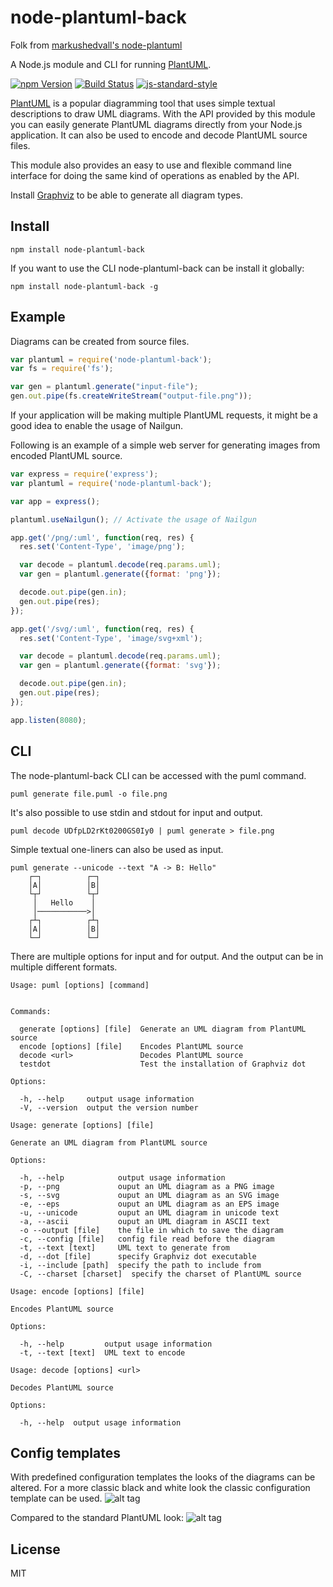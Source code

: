 # node-plantuml-back

Folk from [markushedvall's node-plantuml](https://github.com/markushedvall/node-plantuml)

A Node.js module and CLI for running [PlantUML](http://plantuml.sourceforge.net/).

[![npm Version](https://img.shields.io/npm/v/node-plantuml-back.svg)](https://www.npmjs.com/package/node-plantuml-back) [![Build Status](https://travis-ci.org/vowstar/node-plantuml-back.svg)](https://travis-ci.org/vowstar/node-plantuml-back) [![js-standard-style](https://img.shields.io/badge/code%20style-standard-brightgreen.svg?style=flat)](https://github.com/feross/standard)

[PlantUML](http://plantuml.sourceforge.net/) is a popular diagramming tool that uses simple textual descriptions to draw UML diagrams. With the API provided by this module you can easily generate PlantUML diagrams directly from your Node.js application. It can also be used to encode and decode PlantUML source files.

This module also provides an easy to use and flexible command line interface for doing the same kind of operations as enabled by the API.

Install [Graphviz](http://www.graphviz.org/) to be able to generate all diagram types.

## Install

```shell
npm install node-plantuml-back
```

If you want to use the CLI node-plantuml-back can be install it globally:

```shell
npm install node-plantuml-back -g
```

## Example

Diagrams can be created from source files.

```javascript
var plantuml = require('node-plantuml-back');
var fs = require('fs');

var gen = plantuml.generate("input-file");
gen.out.pipe(fs.createWriteStream("output-file.png"));
```

If your application will be making multiple PlantUML requests, it might be a good idea to enable the usage of Nailgun.

Following is an example of a simple web server for generating images from encoded PlantUML source.

```javascript
var express = require('express');
var plantuml = require('node-plantuml-back');

var app = express();

plantuml.useNailgun(); // Activate the usage of Nailgun

app.get('/png/:uml', function(req, res) {
  res.set('Content-Type', 'image/png');

  var decode = plantuml.decode(req.params.uml);
  var gen = plantuml.generate({format: 'png'});

  decode.out.pipe(gen.in);
  gen.out.pipe(res);
});

app.get('/svg/:uml', function(req, res) {
  res.set('Content-Type', 'image/svg+xml');

  var decode = plantuml.decode(req.params.uml);
  var gen = plantuml.generate({format: 'svg'});

  decode.out.pipe(gen.in);
  gen.out.pipe(res);
});

app.listen(8080);
```

## CLI

The node-plantuml-back CLI can be accessed with the puml command.

```shell
puml generate file.puml -o file.png
```

It's also possible to use stdin and stdout for input and output.

```shell
puml decode UDfpLD2rKt0200GS0Iy0 | puml generate > file.png
```

Simple textual one-liners can also be used as input.

```shell
puml generate --unicode --text "A -> B: Hello"
    ┌─┐          ┌─┐
    │A│          │B│
    └┬┘          └┬┘
     │   Hello    │
     │───────────>│
    ┌┴┐          ┌┴┐
    │A│          │B│
    └─┘          └─┘
```

There are multiple options for input and for output. And the output can be in multiple different formats.

```text
Usage: puml [options] [command]


Commands:

  generate [options] [file]  Generate an UML diagram from PlantUML source
  encode [options] [file]    Encodes PlantUML source
  decode <url>               Decodes PlantUML source
  testdot                    Test the installation of Graphviz dot

Options:

  -h, --help     output usage information
  -V, --version  output the version number
```

```text
Usage: generate [options] [file]

Generate an UML diagram from PlantUML source

Options:

  -h, --help            output usage information
  -p, --png             ouput an UML diagram as a PNG image
  -s, --svg             ouput an UML diagram as an SVG image
  -e, --eps             ouput an UML diagram as an EPS image
  -u, --unicode         ouput an UML diagram in unicode text
  -a, --ascii           ouput an UML diagram in ASCII text
  -o --output [file]    the file in which to save the diagram
  -c, --config [file]   config file read before the diagram
  -t, --text [text]     UML text to generate from
  -d, --dot [file]      specify Graphviz dot executable
  -i, --include [path]  specify the path to include from
  -C, --charset [charset]  specify the charset of PlantUML source
```

```text
Usage: encode [options] [file]

Encodes PlantUML source

Options:

  -h, --help         output usage information
  -t, --text [text]  UML text to encode
```

```text
Usage: decode [options] <url>

Decodes PlantUML source

Options:

  -h, --help  output usage information
```

## Config templates

With predefined configuration templates the looks of the diagrams can be altered. For a more classic black and white look the classic configuration template can be used.
![alt tag](http://www.plantuml.com/plantuml/img/~1UDgjb3rFmp0GXdV_YjjeGK7C3AWV0qAg0Ab2B2oESqcFkdOvErIbyDznqxfVILi6rhl7zxxlsKd7USc-d6WXBkxH84iDpiyrcKAuCPcfP3a1DvAPdOKQv58x52FA41InqYXsC6CzzgGQ5snBa_MjjWol8_9uo5ZEa5VzdWu7WdXVI-SW8rbKWZKBqu39ukpuYDKKjeXQAdMzPqfBZm_AcY5z8TmS8h0G0Crw05rcEzkT7z2Qva_8DSIF4et24z5SH1RDWv_33P6YgJI-hh7VFk9sG3aEo62pnHSNBbEwKnPBXnNn7ojPBVSfTSYVoDN8g-Mpe7pUQc-1lZMAqMC4ktycUqV9OPc-e_BhlbtpmPyELRAcAZCMv3no7DUANBjgb-OCi9ADJRVIhwT9ak-xpHP4FSD-Fpg_J99jKJo6ZmbIwxsTWCrZlDkw1NWpa8TBY4w1J4Fyy0gqtjIlD_iJ7JJPyX_n2m4TUEG0)

Compared to the standard PlantUML look:
![alt tag](http://www.plantuml.com/plantuml/img/~1UDgDaJ4EmZ0CHVUSmcCB2WTWG8NkCB2ofC55GMai9IuI0kuEj4qGAWZM_vzYFwS8h3otZHL2MnK2RAg0_eGUBW9W2exOrESi5xS8bEIqHyO8BlycLr_9RLiTKVFGqy2NPEqZDUIwsEF114OVdyiYbtTrwtu0_TXOXdx-s4RAwo9TGOmTtlku-KJALoZMn0WLCLC3L4Uz-NW5s3ceoITbCEw3FcXbRSfdwNwYGBT__jqTLUUSCW00)

## License

MIT
